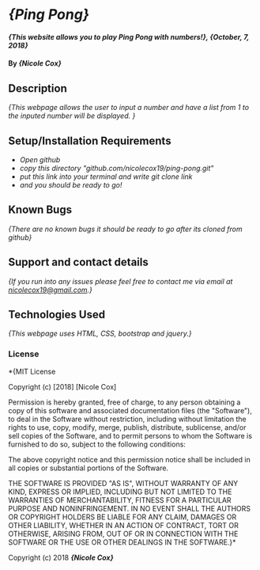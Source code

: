 # _{Ping Pong}_

#### _{This website allows you to play Ping Pong with numbers!}, {October, 7, 2018}_

#### By _**{Nicole Cox}**_

## Description

_{This webpage allows the user to input a number and have a list from 1 to the inputed number will be displayed. }_

## Setup/Installation Requirements

* _Open github_
* _copy this directory "github.com/nicolecox19/ping-pong.git"_
* _put this link into your terminal and write git clone *link*_
* _and you should be ready to go!_

## Known Bugs

_{There are no known bugs it should be ready to go after its cloned from github}_

## Support and contact details

_{If you run into any issues please feel free to contact me via email at nicolecox19@gmail.com.}_

## Technologies Used

_{This webpage uses HTML, CSS, bootstrap and jquery.}_

### License

*{MIT License

Copyright (c) [2018] [Nicole Cox]

Permission is hereby granted, free of charge, to any person obtaining a copy
of this software and associated documentation files (the "Software"), to deal
in the Software without restriction, including without limitation the rights
to use, copy, modify, merge, publish, distribute, sublicense, and/or sell
copies of the Software, and to permit persons to whom the Software is
furnished to do so, subject to the following conditions:

The above copyright notice and this permission notice shall be included in all
copies or substantial portions of the Software.

THE SOFTWARE IS PROVIDED "AS IS", WITHOUT WARRANTY OF ANY KIND, EXPRESS OR
IMPLIED, INCLUDING BUT NOT LIMITED TO THE WARRANTIES OF MERCHANTABILITY,
FITNESS FOR A PARTICULAR PURPOSE AND NONINFRINGEMENT. IN NO EVENT SHALL THE
AUTHORS OR COPYRIGHT HOLDERS BE LIABLE FOR ANY CLAIM, DAMAGES OR OTHER
LIABILITY, WHETHER IN AN ACTION OF CONTRACT, TORT OR OTHERWISE, ARISING FROM,
OUT OF OR IN CONNECTION WITH THE SOFTWARE OR THE USE OR OTHER DEALINGS IN THE
SOFTWARE.}*

Copyright (c) 2018 **_{Nicole Cox}_**

